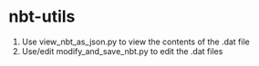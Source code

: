 # nbt-utils
1. Use view_nbt_as_json.py to view the contents of the .dat file
2. Use/edit modify_and_save_nbt.py to edit the .dat files